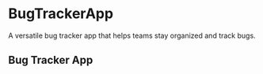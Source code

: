 # BugTrackerApp
A versatile bug tracker app that helps teams stay organized and track bugs.
## Bug Tracker App
